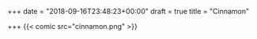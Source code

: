 +++
date = "2018-09-16T23:48:23+00:00"
draft = true
title = "Cinnamon"

+++
{{< comic src="cinnamon.png" >}}